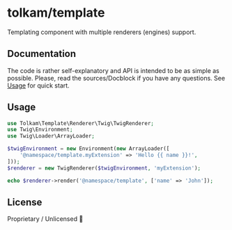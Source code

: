 # tolkam/template

Templating component with multiple renderers (engines) support.

## Documentation

The code is rather self-explanatory and API is intended to be as simple as possible. Please, read the sources/Docblock if you have any questions. See [Usage](#usage) for quick start.

## Usage

````php
use Tolkam\Template\Renderer\Twig\TwigRenderer;
use Twig\Environment;
use Twig\Loader\ArrayLoader;

$twigEnvironment = new Environment(new ArrayLoader([
    '@namespace/template.myExtension' => 'Hello {{ name }}!',
]));
$renderer = new TwigRenderer($twigEnvironment, 'myExtension');

echo $renderer->render('@namespace/template', ['name' => 'John']);
````

## License

Proprietary / Unlicensed 🤷
